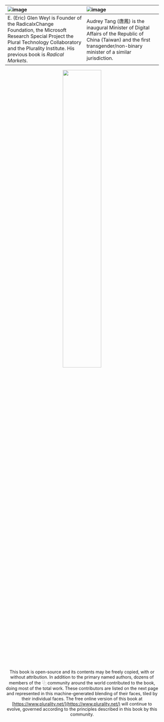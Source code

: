 | ![image](https://github.com/gov4git/desktop-application/assets/46732651/14ec78ec-b763-4fbb-a31d-ab8a567c89b3)                                                                                                     | ![image](https://github.com/gov4git/desktop-application/assets/46732651/f3fc12f3-0d0e-4631-ba20-cfa0a1e0ef89)                                                            |
| :---------------------------------------------------------------------------------------------------------------------------------------------------------------------------------------------------------------- | :----------------------------------------------------------------------------------------------------------------------------------------------------------------------- |
| E. (Eric) Glen Weyl is Founder of the RadicalxChange Foundation, the Microsoft Research Special Project the Plural Technology Collaboratory and the Plurality Institute.  His previous book is *Radical Markets*. | Audrey Tang (唐鳳) is the inaugural Minister of Digital Affairs of the Republic of China (Taiwan) and the first transgender/non-binary minister of a similar jurisdiction. |

<div align="center">
<img width="50%" src="https://github.com/gov4git/desktop-application/assets/46732651/f7a5ab8d-6339-4223-8533-63ffc2973ead">

This book is open-source and its contents may be freely copied, with or without attribution.  In addition to the primary named authors, dozens of members of the ⿻ community around the world contributed to the book, doing most of the total work.  These contributors are listed on the next page and represented in this machine-generated blending of their faces, tiled by their individual faces.  The free online version of this book at [https://www.plurality.net/](https://www.plurality.net/) will continue to evolve, governed according to the principles described in this book by this community.
</div>
